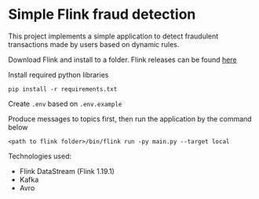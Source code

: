 # Simple Flink fraud detection

This project implements a simple application to detect fraudulent transactions made by users based on dynamic rules.

Download Flink and install to a folder. Flink releases can be found [here](https://flink.apache.org/downloads/)

Install required python libraries
```
pip install -r requirements.txt
```

Create `.env` based on `.env.example`

Produce messages to topics first, then run the application by the command below
```
<path to flink folder>/bin/flink run -py main.py --target local
```

Technologies used:
- Flink DataStream (Flink 1.19.1)
- Kafka
- Avro